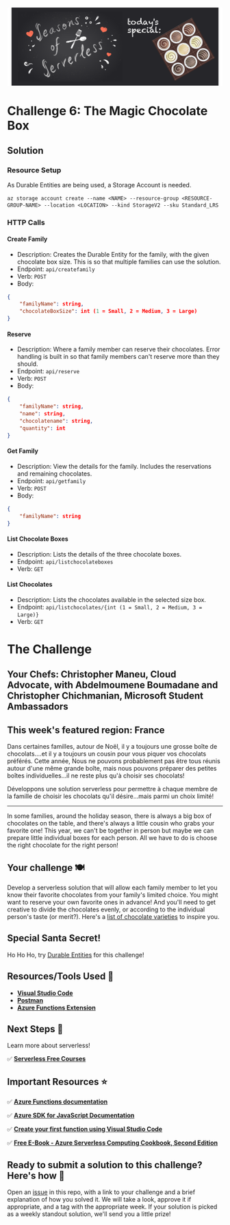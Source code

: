 ![banner](assets/banner-6.png)

# Challenge 6: The Magic Chocolate Box

## Solution

### Resource Setup
As Durable Entities are being used, a Storage Account is needed.

```
az storage account create --name <NAME> --resource-group <RESOURCE-GROUP-NAME> --location <LOCATION> --kind StorageV2 --sku Standard_LRS
```

### HTTP Calls

#### Create Family
* Description: Creates the Durable Entity for the family, with the given chocolate box size. This is so that multiple families can use the solution.
* Endpoint: `api/createfamily`
* Verb: `POST`
* Body:
```json
{
    "familyName": string,
    "chocolateBoxSize": int (1 = Small, 2 = Medium, 3 = Large)
}
```

#### Reserve
* Description: Where a family member can reserve their chocolates. Error handling is built in so that family members can't reserve more than they should.
* Endpoint: `api/reserve`
* Verb: `POST`
* Body:
```json
{
    "familyName": string,
    "name": string,
    "chocolatename": string,
    "quantity": int
}
```

#### Get Family
* Description: View the details for the family. Includes the reservations and remaining chocolates.
* Endpoint: `api/getfamily`
* Verb: `POST`
* Body:
```json
{
    "familyName": string
}
```

#### List Chocolate Boxes
* Description: Lists the details of the three chocolate boxes.
* Endpoint: `api/listchocolateboxes`
* Verb: `GET`

#### List Chocolates
* Description: Lists the chocolates available in the selected size box.
* Endpoint: `api/listchocolates/{int (1 = Small, 2 = Medium, 3 = Large)}`
* Verb: `GET`

# The Challenge

## Your Chefs: Christopher Maneu, Cloud Advocate, with Abdelmoumene Boumadane and Christopher Chichmanian, Microsoft Student Ambassadors

## This week's featured region: France

Dans certaines familles, autour de Noël, il y a toujours une grosse boîte de chocolats....et il y a toujours un cousin pour vous piquer vos chocolats préférés. Cette année, Nous ne pouvons probablement pas être tous réunis autour d'une même grande boîte, mais nous pouvons préparer des petites boîtes individuelles...il ne reste plus qu'à choisir ses chocolats!

Développons une solution serverless pour permettre à chaque membre de la famille de choisir les chocolats qu'il désire...mais parmi un choix limité!

---

In some families, around the holiday season, there is always a big box of chocolates on the table, and there's always a little cousin who grabs your favorite one! This year, we can't be together in person but maybe we can prepare little individual boxes for each person. All we have to do is choose the right chocolate for the right person!

## Your challenge 🍽

Develop a serverless solution that will allow each family member to let you know their favorite chocolates from your family's limited choice. You might want to reserve your own favorite ones in advance! And you'll need to get creative to divide the chocolates evenly, or according to the individual person's taste (or merit?). Here's a [list of chocolate varieties](https://www.vogue.fr/lifestyle-en/article/the-10-best-parisian-chocolatiers-of-2019) to inspire you.

## Special Santa Secret!

Ho Ho Ho, try [Durable Entities](https://docs.microsoft.com/en-us/azure/azure-functions/durable/durable-functions-entities?tabs=csharp&WT.mc_id=academic-10922-cxa) for this challenge!

## Resources/Tools Used 🚀

-   **[Visual Studio Code](https://code.visualstudio.com/?WT.mc_id=academic-10922-cxa)**
-   **[Postman](https://www.getpostman.com/downloads/)**
-   **[Azure Functions Extension](https://marketplace.visualstudio.com/items?itemName=ms-azuretools.vscode-azurefunctions&WT.mc_id=academic-10922-cxa)**

## Next Steps 🏃

Learn more about serverless!

  ✅ **[Serverless Free Courses](https://docs.microsoft.com/learn/browse/?term=azure%20functions&WT.mc_id=academic-10922-cxa)**

## Important Resources ⭐️

  ✅ **[Azure Functions documentation](https://docs.microsoft.com/azure/azure-functions/?WT.mc_id=academic-10922-cxa)**

  ✅ **[Azure SDK for JavaScript Documentation](https://docs.microsoft.com/azure/javascript/?WT.mc_id=academic-10922-cxa)**

  ✅ **[Create your first function using Visual Studio Code](https://docs.microsoft.com/azure/azure-functions/functions-create-first-function-vs-code?WT.mc_id=academic-10922-cxa)**

  ✅ **[Free E-Book - Azure Serverless Computing Cookbook, Second Edition](https://azure.microsoft.com/resources/azure-serverless-computing-cookbook/?WT.mc_id=academic-10922-cxa)**

## Ready to submit a solution to this challenge? Here's how 🚀

Open an [issue](https://github.com/microsoft/Seasons-of-Serverless/issues/new?assignees=&labels=&template=seasons-of-serverless-solution.md&title=Solution) in this repo, with a link to your challenge and a brief explanation of how you solved it. We will take a look, approve it if appropriate, and a tag with the appropriate week. If your solution is picked as a weekly standout solution, we'll send you a little prize!
